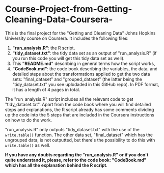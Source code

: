 # Course-Project-from-Getting-Cleaning-Data-Coursera-
This is the final project for the "Getting and Cleaning Data" Johns Hopkins University course on Coursera. It includes the following files:

1) **"run_analysis.R"**: the R script.
2) **"tidy_dataset.txt"**: the tidy data set as an output of "run_analysis.R" (if you run this code you will get this tidy data set as well).
3) This **"README.md"** describing in general terms how the script works,
4) **"CodeBook.md"**: the code book describing the variables, the data, and detailed steps about the transformations applied to get the two data sets: "final_dataset" and "grouped_dataset" (the latter being the "tidy_dataset.txt" you see uplodaded in this GitHub repo). In PDF format, it has a length of 4 pages in total.

The "run_analysis.R" script includes all the relevant code to get "tidy_dataset.txt". Apart from the code book where you will find detailed steps and explanations, the R script already has some comments dividing up the code into the 5 steps that are included in the Coursera instructions on how to do the work.

"run_analysis.R" only outputs "tidy_dataset.txt" with the use of the ```write.table()``` function. The other data set, "final_dataset" which has the ungrouped data, is not outputted, but there's the possibility to do this with ```write.table()``` as well.

**If you have any doubts regarding the "run_analysis.R" or if you don't quite understand it, please, refer to the code book: "CodeBook.md" which has all the explanation behind the R script.**
